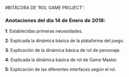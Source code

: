 #BITÁCORA DE 'ROL GAME PROJECT':


### Anotaciones del día 14 de Enero de 2018:

**1**: Establecidas primeras necesidades.

**2**: Explicada la dinámica básica de la plataforma del juego.

**3**: Explicación de la dinámica básica de rol de personaje.

**4**: Explicada la dinámica básica de rol de Game Master.

**5**: Explicación de las diferentes interfaces según el rol.
